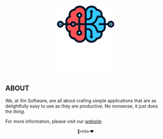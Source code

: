 <p align="center">
    <img src="images/Xin Logo.png" width="180" >
</p>

## ABOUT
We, at Xin Software, are all about crafing simple applications that are as delightfully easy to use as they are productive. No nonsense, it just does the _thing_.  

For more information, please visit our [website](https://xin.software).


<p align="center">
    <small>🧠•XiN•❤️</small>
</p>
